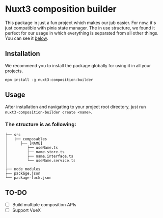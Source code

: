 # Nuxt3 composition builder


This package in just a fun project which makes our jub easier. For now, it's just compatible with 
pinia state manager. The in use structure, we found it perfect for our usage in which everything 
is separated from all other things. 
You can see it [below](#The-structure-is-as-following).

## Installation 
We recommend you to install the package globally for using it in all your projects.

```
npm install -g nuxt3-composition-builder
```


## Usage
After installation and navigating to your project root directory, just run `nuxt3-composition-builder create <name>`.

### The structure is as following:
```
├── src
│   ├── composables
│      ├── [NAME]
│         ├── useName.ts
│         ├── name.store.ts
│         ├── name.interface.ts
│         └── useName.service.ts
│
├── node_modules
├── package.json
└── package-lock.json
```

## TO-DO

- [ ] Build multiple composition APIs
- [ ] Support VueX
